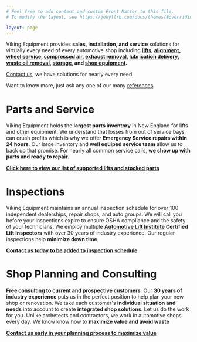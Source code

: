 ```yaml
---
# Feel free to add content and custom Front Matter to this file.
# To modify the layout, see https://jekyllrb.com/docs/themes/#overriding-theme-defaults

layout: page
---
```


Viking Equipment provides **sales, installation, and service** solutions for virtually every need of every automotive shop including **[lifts](equipment), [alignment](equipment), [wheel service](equipment), [compressed air](equipment), [exhaust removal](equipment), [lubrication delivery](equipment), [waste oil removal](equipment), [storage](equipment), and [shop equipment](equipment).**

[Contact us](contact), we have solutions for nearly every need.

Want to know more, just ask any one of our many [references](references)

# Parts and Service

Viking Equipment holds the **largest parts inventory** in New England for lifts and other equipment. We understand that losses from out of service bays can crush profits which is why we offer **Emergency Service repairs within 24 hours**. Our large inventory and **well equiped service team** allow us to back up that promise. For nearly all common service calls, **we show up with parts and ready to repair**.

**[Click here to view our list of supported lifts and stocked parts](service)**

# Inspections

Viking Equipment maintains an annual inspection schedule for over 100 independent dealerships, repair shops, and auto groups. We will call you before your inspections expire to ensure OSHA compliance and the safety of your technicians. We employ multiple **[Automotive Lift Institute](https://www.autolift.org) Certified Lift Inspectors** with over 30 years of industry experience. Our regular inspections help **minimize down time**.

**[Contact us today to be added to inspection schedule](inspections)**

# Shop Planning and Consulting

**Free consulting to current and prospective customers**. Our **30 years of industry experience** puts us in the perfect position to help plan your new shop or renovation. We take each customer's **individual situation and needs** into account to create **integrated shop solutions**. Let us do the work for you. Unlike archetects and contractors, we work in automotive shops every day. We know know how to **maximize value and avoid waste**

**[Contact us early in your planning process to maximize value](projects)**